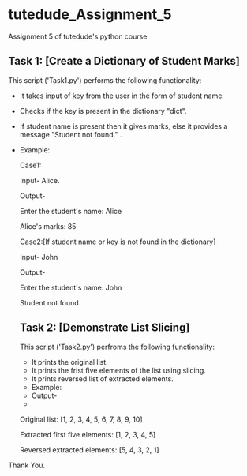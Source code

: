 # tutedude_Assignment_5
Assignment 5 of tutedude's python course

## Task 1: [Create a Dictionary of Student Marks]
This script ('Task1.py') performs the following functionality:
- It takes input of key from the user in the form of student name.
- Checks if the key is present in the dictionary "dict".
- If student name is present then it gives marks, else it provides a message "Student not found." .
- Example:

  Case1:

  Input- Alice.

  Output-

  Enter the student's name: Alice

  Alice's marks: 85

  Case2:[If student name or key is not found in the dictionary]

  Input- John

  Output-
  
  Enter the student's name: John
  
  Student not found.

  ## Task 2: [Demonstrate List Slicing]
  This script ('Task2.py') perfroms the following functionality:
  - It prints the original list.
  - It prints the frist five elements of the list using slicing.
  - It prints reversed list of extracted elements.
  - Example:
  - Output-
  -
  Original list:  [1, 2, 3, 4, 5, 6, 7, 8, 9, 10]
  
  Extracted first five elements:  [1, 2, 3, 4, 5]

  Reversed extracted elements:  [5, 4, 3, 2, 1]




Thank You.
